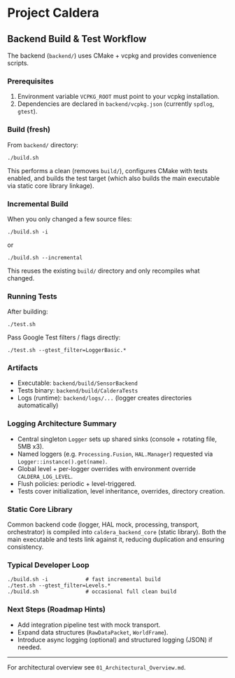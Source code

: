 # Project Caldera

## Backend Build & Test Workflow

The backend (`backend/`) uses CMake + vcpkg and provides convenience scripts.

### Prerequisites
1. Environment variable `VCPKG_ROOT` must point to your vcpkg installation.
2. Dependencies are declared in `backend/vcpkg.json` (currently `spdlog`, `gtest`).

### Build (fresh)
From `backend/` directory:
```
./build.sh
```
This performs a clean (removes `build/`), configures CMake with tests enabled, and builds the test target (which also builds the main executable via static core library linkage).

### Incremental Build
When you only changed a few source files:
```
./build.sh -i
```
or
```
./build.sh --incremental
```
This reuses the existing `build/` directory and only recompiles what changed.

### Running Tests
After building:
```
./test.sh
```
Pass Google Test filters / flags directly:
```
./test.sh --gtest_filter=LoggerBasic.*
```

### Artifacts
- Executable: `backend/build/SensorBackend`
- Tests binary: `backend/build/CalderaTests`
- Logs (runtime): `backend/logs/...` (logger creates directories automatically)

### Logging Architecture Summary
- Central singleton `Logger` sets up shared sinks (console + rotating file, 5MB x3).
- Named loggers (e.g. `Processing.Fusion`, `HAL.Manager`) requested via `Logger::instance().get(name)`.
- Global level + per-logger overrides with environment override `CALDERA_LOG_LEVEL`.
- Flush policies: periodic + level-triggered.
- Tests cover initialization, level inheritance, overrides, directory creation.

### Static Core Library
Common backend code (logger, HAL mock, processing, transport, orchestrator) is compiled into `caldera_backend_core` (static library). Both the main executable and tests link against it, reducing duplication and ensuring consistency.

### Typical Developer Loop
```
./build.sh -i            # fast incremental build
./test.sh --gtest_filter=Levels.*
./build.sh               # occasional full clean build
```

### Next Steps (Roadmap Hints)
- Add integration pipeline test with mock transport.
- Expand data structures (`RawDataPacket`, `WorldFrame`).
- Introduce async logging (optional) and structured logging (JSON) if needed.

---
For architectural overview see `01_Architectural_Overview.md`.
